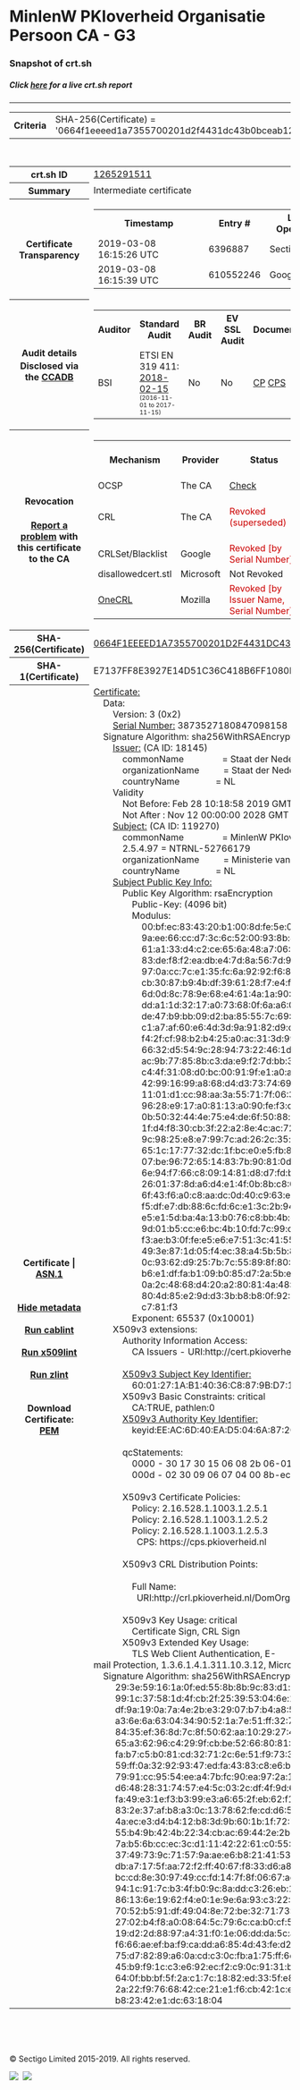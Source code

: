 # MinIenW PKIoverheid Organisatie Persoon CA - G3
### Snapshot of crt.sh
##### Click [here](https://crt.sh/?q=0664F1EEEED1A7355700201D2F4431DC43B0BCEAB129A8CABFD4ED87D04341EF) for a live crt.sh report

---
<!DOCTYPE HTML PUBLIC "-//W3C//DTD HTML 4.0 Transitional//EN">
<HTML>

<BODY>

<TABLE>
  <TR>
    <TH class="outer">Criteria</TH>
    <TD class="outer">SHA-256(Certificate) = '0664f1eeeed1a7355700201d2f4431dc43b0bceab129a8cabfd4ed87d04341ef'</TD>
  </TR>
</TABLE>
<BR>
<TABLE>
  <TR>
    <TH class="outer">crt.sh ID</TH>
    <TD class="outer"><A href="?id=1265291511">1265291511</A></TD>
  </TR>
  <TR>
    <TH class="outer">Summary</TH>
    <TD class="outer">Intermediate certificate</TD>
  </TR>
  <TR>
    <TH class="outer">Certificate<BR>Transparency</TH>
    <TD class="outer">
<TABLE class="options" style="margin-left:0px">
  <TR>
    <TH>Timestamp</TH>
    <TH>Entry #</TH>
    <TH>Log Operator</TH>
    <TH>Log URL</TH>
  </TR>
  <TR>
    <TD>2019-03-08&nbsp; <FONT class="small">16:15:26 UTC</FONT></TD>
    <TD>6396887</TD>
    <TD>Sectigo</TD>
    <TD>https://dodo.ct.comodo.com</TD>
  </TR>
  <TR>
    <TD>2019-03-08&nbsp; <FONT class="small">16:15:39 UTC</FONT></TD>
    <TD>610552246</TD>
    <TD>Google</TD>
    <TD>https://ct.googleapis.com/rocketeer</TD>
  </TR>
</TABLE>
    </TD>
  </TR>
  <TR>
    <TH class="outer">Audit details<BR>
      <DIV class="small" style="padding-top:3px">Disclosed via the
        <A href="//ccadb-public.secure.force.com/mozilla/PublicAllIntermediateCerts" target="_blank">CCADB</A></DIV>
    </TH>
    <TD class="outer">
<TABLE class="options" style="margin-left:0px">
  <TR>
    <TH>Auditor</TH>
    <TH>Standard Audit</TH>
    <TH>BR Audit</TH>
    <TH>EV SSL Audit</TH>
    <TH>Documents</TH>
    <TH>CCADB</TH>
    <TH>Root Owner / Certificate</TH>
  </TR>
  <TR>
    <TD style="vertical-align:middle">BSI</TD>
    <TD>ETSI EN 319 411:
      <A href="http://csp.minienm.nl/ETS034MinIenM.pdf" target="_blank">2018-02-15</A>
      <BR><FONT style="font-size:8pt">(2016-11-01 to 2017-11-15)</FONT></TD>
    <TD>No    <TD>No    <TD>
      <A href="https://www.logius.nl/languages/english/pkioverheid/" target="blank">CP</A>
      <A href="http://bct.csp.minienm.nl/minienm-bct-cps/minienm-bct-cps.pdf" target="blank">CPS</A>
    </TD>
    <TD><A href="//ccadb.force.com/0011J00001N1K1wQAF" target="_blank">0011J00001N1K1wQAF</A></TD>
    <TD><A href="/?id=8693290">Government of The Netherlands, PKIoverheid (Logius)</A></TD>
  </TR>
</TABLE>
    </TD>
  </TR>
  <TR>
    <TH class="outer">Revocation<BR><BR>
      <DIV class="small" style="padding-top:3px"><A href="?id=1265291511&opt=problemreporting">Report a problem</A> with<BR>this certificate to the CA</DIV></TH>
    <TD class="outer">
      <TABLE class="options" style="margin-left:0px">
        <TR>
          <TH>Mechanism</TH>
          <TH>Provider</TH>
          <TH>Status</TH>
          <TH>Revocation Date</TH>
          <TH>Last Observed in CRL</TH>
          <TH>Last Checked <SPAN style="color:#CC0000;vertical-align:middle;font-size:70%;font-weight:normal">(Error)</SPAN></TH>
        </TR>
        <TR>
          <TD>OCSP</TD>
          <TD>The CA</TD>
          <TD><A href="?id=1265291511&opt=ocsp">Check</A></TD>
          <TD><SPAN style="color:#888888">?</SPAN></TD>
          <TD><SPAN style="color:#888888">n/a</SPAN></TD>
          <TD><SPAN style="color:#888888">?</SPAN></TD>
        </TR>
        <TR>
          <TD>CRL</TD>
          <TD>The CA</TD>
          <TD><SPAN style="color:#CC0000">Revoked (superseded)</SPAN></TD><TD>2019-04-16&nbsp; <FONT class="small">11:44:01 UTC</FONT></TD><TD>2019-07-05&nbsp; <FONT class="small">14:19:02 UTC</FONT></TD><TD>2019-12-04&nbsp; <FONT class="small">16:44:22 UTC</FONT></TD>
        </TR>
        <TR>
          <TD>CRLSet/Blacklist</TD>
          <TD>Google</TD>
          <TD><SPAN style="color:#CC0000">Revoked [by Serial Number]</SPAN></TD>
          <TD><SPAN style="color:#888888">n/a</SPAN></TD>
          <TD><SPAN style="color:#888888">n/a</SPAN></TD>
          <TD><SPAN style="color:#888888">n/a</SPAN></TD>
        </TR>
        <TR>
          <TD>disallowedcert.stl</TD>
          <TD>Microsoft</TD>
          <TD>Not Revoked</TD>
          <TD><SPAN style="color:#888888">n/a</SPAN></TD>
          <TD><SPAN style="color:#888888">n/a</SPAN></TD>
          <TD><SPAN style="color:#888888">n/a</SPAN></TD>
        </TR>
        <TR>
          <TD><A href="/mozilla-onecrl" target="_blank">OneCRL</A></TD>
          <TD>Mozilla</TD>
          <TD><SPAN style="color:#CC0000">Revoked [by Issuer Name, Serial Number]</SPAN></TD><TD><SPAN style="color:#888888">Unknown</SPAN></TD>
          <TD><SPAN style="color:#888888">n/a</SPAN></TD>
          <TD><SPAN style="color:#888888">n/a</SPAN></TD>
        </TR>
      </TABLE>
    </TD>
  </TR>
  <TR>
    <TH class="outer">SHA-256(Certificate)</TH>
    <TD class="outer"><A href="//censys.io/certificates/0664f1eeeed1a7355700201d2f4431dc43b0bceab129a8cabfd4ed87d04341ef">0664F1EEEED1A7355700201D2F4431DC43B0BCEAB129A8CABFD4ED87D04341EF</A></TD>
  </TR>
  <TR>
    <TH class="outer">SHA-1(Certificate)</TH>
    <TD class="outer">E7137FF8E3927E14D51C36C418B6FF1080D56243</TD>
  </TR>
  <TR>
    <TH class="outer">Certificate | <A href="?asn1=1265291511">ASN.1</A>
      <SPAN class="small"><BR>
      <BR><BR><A href="?id=1265291511&opt=nometadata">Hide metadata</A>
      <BR><BR><A href="?id=1265291511&opt=cablint">Run cablint</A>
      <BR><BR><A href="?id=1265291511&opt=x509lint">Run x509lint</A>
      <BR><BR><A href="?id=1265291511&opt=zlint">Run zlint</A>
      <BR><BR><BR>Download Certificate: <A href="?d=1265291511">PEM</A>
      </SPAN>
    </TH>
    <TD class="text"><A href="?d=1265291511">Certificate:</A><BR>&nbsp;&nbsp;&nbsp;&nbsp;Data:<BR>&nbsp;&nbsp;&nbsp;&nbsp;&nbsp;&nbsp;&nbsp;&nbsp;Version:&nbsp;3&nbsp;(0x2)<BR>&nbsp;&nbsp;&nbsp;&nbsp;&nbsp;&nbsp;&nbsp;&nbsp;<A href="?serial=35c18872ba36292e">Serial&nbsp;Number:</A>&nbsp;3873527180847098158&nbsp;(0x35c18872ba36292e)<BR>&nbsp;&nbsp;&nbsp;&nbsp;Signature&nbsp;Algorithm:&nbsp;sha256WithRSAEncryption<BR>&nbsp;&nbsp;&nbsp;&nbsp;&nbsp;&nbsp;&nbsp;&nbsp;<A href="?caid=18145">Issuer:</A> <SPAN class="small">(CA ID: 18145)</SPAN><BR>&nbsp;&nbsp;&nbsp;&nbsp;&nbsp;&nbsp;&nbsp;&nbsp;&nbsp;&nbsp;&nbsp;&nbsp;commonName&nbsp;&nbsp;&nbsp;&nbsp;&nbsp;&nbsp;&nbsp;&nbsp;&nbsp;&nbsp;&nbsp;&nbsp;&nbsp;&nbsp;&nbsp;&nbsp;=&nbsp;Staat&nbsp;der&nbsp;Nederlanden&nbsp;Organisatie&nbsp;Persoon&nbsp;CA&nbsp;-&nbsp;G3<BR>&nbsp;&nbsp;&nbsp;&nbsp;&nbsp;&nbsp;&nbsp;&nbsp;&nbsp;&nbsp;&nbsp;&nbsp;organizationName&nbsp;&nbsp;&nbsp;&nbsp;&nbsp;&nbsp;&nbsp;&nbsp;&nbsp;&nbsp;=&nbsp;Staat&nbsp;der&nbsp;Nederlanden<BR>&nbsp;&nbsp;&nbsp;&nbsp;&nbsp;&nbsp;&nbsp;&nbsp;&nbsp;&nbsp;&nbsp;&nbsp;countryName&nbsp;&nbsp;&nbsp;&nbsp;&nbsp;&nbsp;&nbsp;&nbsp;&nbsp;&nbsp;&nbsp;&nbsp;&nbsp;&nbsp;&nbsp;=&nbsp;NL<BR>&nbsp;&nbsp;&nbsp;&nbsp;&nbsp;&nbsp;&nbsp;&nbsp;Validity<BR>&nbsp;&nbsp;&nbsp;&nbsp;&nbsp;&nbsp;&nbsp;&nbsp;&nbsp;&nbsp;&nbsp;&nbsp;Not&nbsp;Before:&nbsp;Feb&nbsp;28&nbsp;10:18:58&nbsp;2019&nbsp;GMT<BR>&nbsp;&nbsp;&nbsp;&nbsp;&nbsp;&nbsp;&nbsp;&nbsp;&nbsp;&nbsp;&nbsp;&nbsp;Not&nbsp;After&nbsp;:&nbsp;Nov&nbsp;12&nbsp;00:00:00&nbsp;2028&nbsp;GMT<BR>&nbsp;&nbsp;&nbsp;&nbsp;&nbsp;&nbsp;&nbsp;&nbsp;<A href="?caid=119270">Subject:</A> <SPAN class="small">(CA ID: 119270)</SPAN><BR>&nbsp;&nbsp;&nbsp;&nbsp;&nbsp;&nbsp;&nbsp;&nbsp;&nbsp;&nbsp;&nbsp;&nbsp;commonName&nbsp;&nbsp;&nbsp;&nbsp;&nbsp;&nbsp;&nbsp;&nbsp;&nbsp;&nbsp;&nbsp;&nbsp;&nbsp;&nbsp;&nbsp;&nbsp;=&nbsp;MinIenW&nbsp;PKIoverheid&nbsp;Organisatie&nbsp;Persoon&nbsp;CA&nbsp;-&nbsp;G3<BR>&nbsp;&nbsp;&nbsp;&nbsp;&nbsp;&nbsp;&nbsp;&nbsp;&nbsp;&nbsp;&nbsp;&nbsp;2.5.4.97&nbsp;=&nbsp;NTRNL-52766179<BR>&nbsp;&nbsp;&nbsp;&nbsp;&nbsp;&nbsp;&nbsp;&nbsp;&nbsp;&nbsp;&nbsp;&nbsp;organizationName&nbsp;&nbsp;&nbsp;&nbsp;&nbsp;&nbsp;&nbsp;&nbsp;&nbsp;&nbsp;=&nbsp;Ministerie&nbsp;van&nbsp;Infrastructuur&nbsp;en&nbsp;Waterstaat<BR>&nbsp;&nbsp;&nbsp;&nbsp;&nbsp;&nbsp;&nbsp;&nbsp;&nbsp;&nbsp;&nbsp;&nbsp;countryName&nbsp;&nbsp;&nbsp;&nbsp;&nbsp;&nbsp;&nbsp;&nbsp;&nbsp;&nbsp;&nbsp;&nbsp;&nbsp;&nbsp;&nbsp;=&nbsp;NL<BR>&nbsp;&nbsp;&nbsp;&nbsp;&nbsp;&nbsp;&nbsp;&nbsp;<A href="?spkisha256=80eaa9648a073be4cedbe8e2586397ff19c92a9fe2ba70359e3e759795d810a9">Subject&nbsp;Public&nbsp;Key&nbsp;Info:</A><BR>&nbsp;&nbsp;&nbsp;&nbsp;&nbsp;&nbsp;&nbsp;&nbsp;&nbsp;&nbsp;&nbsp;&nbsp;Public&nbsp;Key&nbsp;Algorithm:&nbsp;rsaEncryption<BR>&nbsp;&nbsp;&nbsp;&nbsp;&nbsp;&nbsp;&nbsp;&nbsp;&nbsp;&nbsp;&nbsp;&nbsp;&nbsp;&nbsp;&nbsp;&nbsp;Public-Key:&nbsp;(4096&nbsp;bit)<BR>&nbsp;&nbsp;&nbsp;&nbsp;&nbsp;&nbsp;&nbsp;&nbsp;&nbsp;&nbsp;&nbsp;&nbsp;&nbsp;&nbsp;&nbsp;&nbsp;Modulus:<BR>&nbsp;&nbsp;&nbsp;&nbsp;&nbsp;&nbsp;&nbsp;&nbsp;&nbsp;&nbsp;&nbsp;&nbsp;&nbsp;&nbsp;&nbsp;&nbsp;&nbsp;&nbsp;&nbsp;&nbsp;00:bf:ec:83:43:20:b1:00:8d:fe:5e:0c:86:59:2d:<BR>&nbsp;&nbsp;&nbsp;&nbsp;&nbsp;&nbsp;&nbsp;&nbsp;&nbsp;&nbsp;&nbsp;&nbsp;&nbsp;&nbsp;&nbsp;&nbsp;&nbsp;&nbsp;&nbsp;&nbsp;9a:ee:66:cc:d7:3c:6c:52:00:93:8b:49:eb:2d:e3:<BR>&nbsp;&nbsp;&nbsp;&nbsp;&nbsp;&nbsp;&nbsp;&nbsp;&nbsp;&nbsp;&nbsp;&nbsp;&nbsp;&nbsp;&nbsp;&nbsp;&nbsp;&nbsp;&nbsp;&nbsp;61:a1:33:d4:c2:ce:65:6a:48:a7:06:63:16:6b:7e:<BR>&nbsp;&nbsp;&nbsp;&nbsp;&nbsp;&nbsp;&nbsp;&nbsp;&nbsp;&nbsp;&nbsp;&nbsp;&nbsp;&nbsp;&nbsp;&nbsp;&nbsp;&nbsp;&nbsp;&nbsp;83:de:f8:f2:ea:db:e4:7d:8a:56:7d:92:24:d2:8f:<BR>&nbsp;&nbsp;&nbsp;&nbsp;&nbsp;&nbsp;&nbsp;&nbsp;&nbsp;&nbsp;&nbsp;&nbsp;&nbsp;&nbsp;&nbsp;&nbsp;&nbsp;&nbsp;&nbsp;&nbsp;97:0a:cc:7c:e1:35:fc:6a:92:92:f6:80:58:cf:55:<BR>&nbsp;&nbsp;&nbsp;&nbsp;&nbsp;&nbsp;&nbsp;&nbsp;&nbsp;&nbsp;&nbsp;&nbsp;&nbsp;&nbsp;&nbsp;&nbsp;&nbsp;&nbsp;&nbsp;&nbsp;cb:30:87:b9:4b:df:39:61:28:f7:e4:fa:d6:c5:68:<BR>&nbsp;&nbsp;&nbsp;&nbsp;&nbsp;&nbsp;&nbsp;&nbsp;&nbsp;&nbsp;&nbsp;&nbsp;&nbsp;&nbsp;&nbsp;&nbsp;&nbsp;&nbsp;&nbsp;&nbsp;6d:0d:8c:78:9e:68:e4:61:4a:1a:90:71:d9:8c:33:<BR>&nbsp;&nbsp;&nbsp;&nbsp;&nbsp;&nbsp;&nbsp;&nbsp;&nbsp;&nbsp;&nbsp;&nbsp;&nbsp;&nbsp;&nbsp;&nbsp;&nbsp;&nbsp;&nbsp;&nbsp;dd:a1:1d:32:17:a0:73:68:0f:6a:a6:0a:11:45:53:<BR>&nbsp;&nbsp;&nbsp;&nbsp;&nbsp;&nbsp;&nbsp;&nbsp;&nbsp;&nbsp;&nbsp;&nbsp;&nbsp;&nbsp;&nbsp;&nbsp;&nbsp;&nbsp;&nbsp;&nbsp;de:47:b9:bb:09:d2:ba:85:55:7c:69:3f:f5:8e:35:<BR>&nbsp;&nbsp;&nbsp;&nbsp;&nbsp;&nbsp;&nbsp;&nbsp;&nbsp;&nbsp;&nbsp;&nbsp;&nbsp;&nbsp;&nbsp;&nbsp;&nbsp;&nbsp;&nbsp;&nbsp;c1:a7:af:60:e6:4d:3d:9a:91:82:d9:d9:f0:3d:ff:<BR>&nbsp;&nbsp;&nbsp;&nbsp;&nbsp;&nbsp;&nbsp;&nbsp;&nbsp;&nbsp;&nbsp;&nbsp;&nbsp;&nbsp;&nbsp;&nbsp;&nbsp;&nbsp;&nbsp;&nbsp;f4:2f:cf:98:b2:b4:25:a0:ac:31:3d:99:e5:bc:eb:<BR>&nbsp;&nbsp;&nbsp;&nbsp;&nbsp;&nbsp;&nbsp;&nbsp;&nbsp;&nbsp;&nbsp;&nbsp;&nbsp;&nbsp;&nbsp;&nbsp;&nbsp;&nbsp;&nbsp;&nbsp;66:32:d5:54:9c:28:94:73:22:46:1d:df:4d:84:cd:<BR>&nbsp;&nbsp;&nbsp;&nbsp;&nbsp;&nbsp;&nbsp;&nbsp;&nbsp;&nbsp;&nbsp;&nbsp;&nbsp;&nbsp;&nbsp;&nbsp;&nbsp;&nbsp;&nbsp;&nbsp;ac:9b:77:85:8b:c3:da:e9:f2:7d:bb:39:a7:61:1a:<BR>&nbsp;&nbsp;&nbsp;&nbsp;&nbsp;&nbsp;&nbsp;&nbsp;&nbsp;&nbsp;&nbsp;&nbsp;&nbsp;&nbsp;&nbsp;&nbsp;&nbsp;&nbsp;&nbsp;&nbsp;c4:4f:31:08:d0:bc:00:91:9f:e1:a0:a1:1d:ee:ac:<BR>&nbsp;&nbsp;&nbsp;&nbsp;&nbsp;&nbsp;&nbsp;&nbsp;&nbsp;&nbsp;&nbsp;&nbsp;&nbsp;&nbsp;&nbsp;&nbsp;&nbsp;&nbsp;&nbsp;&nbsp;42:99:16:99:a8:68:d4:d3:73:74:69:2c:23:e6:2e:<BR>&nbsp;&nbsp;&nbsp;&nbsp;&nbsp;&nbsp;&nbsp;&nbsp;&nbsp;&nbsp;&nbsp;&nbsp;&nbsp;&nbsp;&nbsp;&nbsp;&nbsp;&nbsp;&nbsp;&nbsp;11:01:d1:cc:98:aa:3a:55:71:7f:06:38:f4:70:1b:<BR>&nbsp;&nbsp;&nbsp;&nbsp;&nbsp;&nbsp;&nbsp;&nbsp;&nbsp;&nbsp;&nbsp;&nbsp;&nbsp;&nbsp;&nbsp;&nbsp;&nbsp;&nbsp;&nbsp;&nbsp;96:28:e9:17:a0:81:13:a0:90:fe:f3:ce:fa:d7:50:<BR>&nbsp;&nbsp;&nbsp;&nbsp;&nbsp;&nbsp;&nbsp;&nbsp;&nbsp;&nbsp;&nbsp;&nbsp;&nbsp;&nbsp;&nbsp;&nbsp;&nbsp;&nbsp;&nbsp;&nbsp;0b:50:32:44:4e:75:e4:de:6f:50:88:bf:5b:d5:0c:<BR>&nbsp;&nbsp;&nbsp;&nbsp;&nbsp;&nbsp;&nbsp;&nbsp;&nbsp;&nbsp;&nbsp;&nbsp;&nbsp;&nbsp;&nbsp;&nbsp;&nbsp;&nbsp;&nbsp;&nbsp;1f:d4:f8:30:cb:3f:22:a2:8e:4c:ac:72:dd:eb:ee:<BR>&nbsp;&nbsp;&nbsp;&nbsp;&nbsp;&nbsp;&nbsp;&nbsp;&nbsp;&nbsp;&nbsp;&nbsp;&nbsp;&nbsp;&nbsp;&nbsp;&nbsp;&nbsp;&nbsp;&nbsp;9c:98:25:e8:e7:99:7c:ad:26:2c:35:ef:b7:89:6c:<BR>&nbsp;&nbsp;&nbsp;&nbsp;&nbsp;&nbsp;&nbsp;&nbsp;&nbsp;&nbsp;&nbsp;&nbsp;&nbsp;&nbsp;&nbsp;&nbsp;&nbsp;&nbsp;&nbsp;&nbsp;65:1c:17:77:32:dc:1f:bc:e0:e5:fb:86:c8:06:28:<BR>&nbsp;&nbsp;&nbsp;&nbsp;&nbsp;&nbsp;&nbsp;&nbsp;&nbsp;&nbsp;&nbsp;&nbsp;&nbsp;&nbsp;&nbsp;&nbsp;&nbsp;&nbsp;&nbsp;&nbsp;07:be:96:72:65:14:83:7b:90:81:0d:4f:92:1c:40:<BR>&nbsp;&nbsp;&nbsp;&nbsp;&nbsp;&nbsp;&nbsp;&nbsp;&nbsp;&nbsp;&nbsp;&nbsp;&nbsp;&nbsp;&nbsp;&nbsp;&nbsp;&nbsp;&nbsp;&nbsp;6e:94:f7:66:c8:09:14:81:d8:d7:fd:b0:bf:52:5d:<BR>&nbsp;&nbsp;&nbsp;&nbsp;&nbsp;&nbsp;&nbsp;&nbsp;&nbsp;&nbsp;&nbsp;&nbsp;&nbsp;&nbsp;&nbsp;&nbsp;&nbsp;&nbsp;&nbsp;&nbsp;26:01:37:8d:a6:d4:e1:4f:0b:8b:c8:07:f6:54:d7:<BR>&nbsp;&nbsp;&nbsp;&nbsp;&nbsp;&nbsp;&nbsp;&nbsp;&nbsp;&nbsp;&nbsp;&nbsp;&nbsp;&nbsp;&nbsp;&nbsp;&nbsp;&nbsp;&nbsp;&nbsp;6f:43:f6:a0:c8:aa:dc:0d:40:c9:63:ee:7a:a0:18:<BR>&nbsp;&nbsp;&nbsp;&nbsp;&nbsp;&nbsp;&nbsp;&nbsp;&nbsp;&nbsp;&nbsp;&nbsp;&nbsp;&nbsp;&nbsp;&nbsp;&nbsp;&nbsp;&nbsp;&nbsp;f5:df:e7:db:88:6c:fd:6c:e1:3c:2b:94:ed:97:50:<BR>&nbsp;&nbsp;&nbsp;&nbsp;&nbsp;&nbsp;&nbsp;&nbsp;&nbsp;&nbsp;&nbsp;&nbsp;&nbsp;&nbsp;&nbsp;&nbsp;&nbsp;&nbsp;&nbsp;&nbsp;e5:e1:5d:ba:4a:13:b0:76:c8:bb:4b:d9:70:96:43:<BR>&nbsp;&nbsp;&nbsp;&nbsp;&nbsp;&nbsp;&nbsp;&nbsp;&nbsp;&nbsp;&nbsp;&nbsp;&nbsp;&nbsp;&nbsp;&nbsp;&nbsp;&nbsp;&nbsp;&nbsp;9d:01:b5:cc:e6:bc:4b:10:fd:7c:99:c1:b2:d7:e9:<BR>&nbsp;&nbsp;&nbsp;&nbsp;&nbsp;&nbsp;&nbsp;&nbsp;&nbsp;&nbsp;&nbsp;&nbsp;&nbsp;&nbsp;&nbsp;&nbsp;&nbsp;&nbsp;&nbsp;&nbsp;f3:ae:b3:0f:fe:e5:e6:e7:51:3c:41:55:24:48:ec:<BR>&nbsp;&nbsp;&nbsp;&nbsp;&nbsp;&nbsp;&nbsp;&nbsp;&nbsp;&nbsp;&nbsp;&nbsp;&nbsp;&nbsp;&nbsp;&nbsp;&nbsp;&nbsp;&nbsp;&nbsp;49:3e:87:1d:05:f4:ec:38:a4:5b:5b:8b:2a:3d:99:<BR>&nbsp;&nbsp;&nbsp;&nbsp;&nbsp;&nbsp;&nbsp;&nbsp;&nbsp;&nbsp;&nbsp;&nbsp;&nbsp;&nbsp;&nbsp;&nbsp;&nbsp;&nbsp;&nbsp;&nbsp;0c:93:62:d9:25:7b:7c:55:89:8f:80:64:7d:1f:31:<BR>&nbsp;&nbsp;&nbsp;&nbsp;&nbsp;&nbsp;&nbsp;&nbsp;&nbsp;&nbsp;&nbsp;&nbsp;&nbsp;&nbsp;&nbsp;&nbsp;&nbsp;&nbsp;&nbsp;&nbsp;b6:e1:df:fa:b1:09:b0:85:d7:2a:5b:ed:c9:c5:55:<BR>&nbsp;&nbsp;&nbsp;&nbsp;&nbsp;&nbsp;&nbsp;&nbsp;&nbsp;&nbsp;&nbsp;&nbsp;&nbsp;&nbsp;&nbsp;&nbsp;&nbsp;&nbsp;&nbsp;&nbsp;0a:2c:48:68:d4:20:a2:80:81:4a:48:22:61:ec:b9:<BR>&nbsp;&nbsp;&nbsp;&nbsp;&nbsp;&nbsp;&nbsp;&nbsp;&nbsp;&nbsp;&nbsp;&nbsp;&nbsp;&nbsp;&nbsp;&nbsp;&nbsp;&nbsp;&nbsp;&nbsp;80:4d:85:e2:9d:d3:3b:b8:b8:0f:92:80:24:67:8f:<BR>&nbsp;&nbsp;&nbsp;&nbsp;&nbsp;&nbsp;&nbsp;&nbsp;&nbsp;&nbsp;&nbsp;&nbsp;&nbsp;&nbsp;&nbsp;&nbsp;&nbsp;&nbsp;&nbsp;&nbsp;c7:81:f3<BR>&nbsp;&nbsp;&nbsp;&nbsp;&nbsp;&nbsp;&nbsp;&nbsp;&nbsp;&nbsp;&nbsp;&nbsp;&nbsp;&nbsp;&nbsp;&nbsp;Exponent:&nbsp;65537&nbsp;(0x10001)<BR>&nbsp;&nbsp;&nbsp;&nbsp;&nbsp;&nbsp;&nbsp;&nbsp;X509v3&nbsp;extensions:<BR>&nbsp;&nbsp;&nbsp;&nbsp;&nbsp;&nbsp;&nbsp;&nbsp;&nbsp;&nbsp;&nbsp;&nbsp;Authority&nbsp;Information&nbsp;Access:&nbsp;<BR>&nbsp;&nbsp;&nbsp;&nbsp;&nbsp;&nbsp;&nbsp;&nbsp;&nbsp;&nbsp;&nbsp;&nbsp;&nbsp;&nbsp;&nbsp;&nbsp;CA&nbsp;Issuers&nbsp;-&nbsp;URI:http://cert.pkioverheid.nl/DomOrganisatiePersoonCA-G3.cer<BR><BR>&nbsp;&nbsp;&nbsp;&nbsp;&nbsp;&nbsp;&nbsp;&nbsp;&nbsp;&nbsp;&nbsp;&nbsp;<A href="?ski=6001271ab14036c8879bd71ca6b7bcbbd3d7832f">X509v3&nbsp;Subject&nbsp;Key&nbsp;Identifier:</A><BR>&nbsp;&nbsp;&nbsp;&nbsp;&nbsp;&nbsp;&nbsp;&nbsp;&nbsp;&nbsp;&nbsp;&nbsp;&nbsp;&nbsp;&nbsp;&nbsp;60:01:27:1A:B1:40:36:C8:87:9B:D7:1C:A6:B7:BC:BB:D3:D7:83:2F<BR>&nbsp;&nbsp;&nbsp;&nbsp;&nbsp;&nbsp;&nbsp;&nbsp;&nbsp;&nbsp;&nbsp;&nbsp;X509v3&nbsp;Basic&nbsp;Constraints:&nbsp;critical<BR>&nbsp;&nbsp;&nbsp;&nbsp;&nbsp;&nbsp;&nbsp;&nbsp;&nbsp;&nbsp;&nbsp;&nbsp;&nbsp;&nbsp;&nbsp;&nbsp;CA:TRUE,&nbsp;pathlen:0<BR>&nbsp;&nbsp;&nbsp;&nbsp;&nbsp;&nbsp;&nbsp;&nbsp;&nbsp;&nbsp;&nbsp;&nbsp;<A href="?ski=eeac6d40ead5046a872c557bf53f2ddaeedbace2">X509v3&nbsp;Authority&nbsp;Key&nbsp;Identifier:</A><BR>&nbsp;&nbsp;&nbsp;&nbsp;&nbsp;&nbsp;&nbsp;&nbsp;&nbsp;&nbsp;&nbsp;&nbsp;&nbsp;&nbsp;&nbsp;&nbsp;keyid:EE:AC:6D:40:EA:D5:04:6A:87:2C:55:7B:F5:3F:2D:DA:EE:DB:AC:E2<BR><BR>&nbsp;&nbsp;&nbsp;&nbsp;&nbsp;&nbsp;&nbsp;&nbsp;&nbsp;&nbsp;&nbsp;&nbsp;qcStatements:&nbsp;<BR>&nbsp;&nbsp;&nbsp;&nbsp;&nbsp;&nbsp;&nbsp;&nbsp;&nbsp;&nbsp;&nbsp;&nbsp;&nbsp;&nbsp;&nbsp;&nbsp;0000&nbsp;-&nbsp;30&nbsp;17&nbsp;30&nbsp;15&nbsp;06&nbsp;08&nbsp;2b&nbsp;06-01&nbsp;05&nbsp;05&nbsp;07&nbsp;0b&nbsp;&nbsp;&nbsp;0.0...+......<BR>&nbsp;&nbsp;&nbsp;&nbsp;&nbsp;&nbsp;&nbsp;&nbsp;&nbsp;&nbsp;&nbsp;&nbsp;&nbsp;&nbsp;&nbsp;&nbsp;000d&nbsp;-&nbsp;02&nbsp;30&nbsp;09&nbsp;06&nbsp;07&nbsp;04&nbsp;00&nbsp;8b-ec&nbsp;49&nbsp;01&nbsp;02&nbsp;&nbsp;&nbsp;&nbsp;&nbsp;&nbsp;.0.......I..<BR><BR>&nbsp;&nbsp;&nbsp;&nbsp;&nbsp;&nbsp;&nbsp;&nbsp;&nbsp;&nbsp;&nbsp;&nbsp;X509v3&nbsp;Certificate&nbsp;Policies:&nbsp;<BR>&nbsp;&nbsp;&nbsp;&nbsp;&nbsp;&nbsp;&nbsp;&nbsp;&nbsp;&nbsp;&nbsp;&nbsp;&nbsp;&nbsp;&nbsp;&nbsp;Policy:&nbsp;2.16.528.1.1003.1.2.5.1<BR>&nbsp;&nbsp;&nbsp;&nbsp;&nbsp;&nbsp;&nbsp;&nbsp;&nbsp;&nbsp;&nbsp;&nbsp;&nbsp;&nbsp;&nbsp;&nbsp;Policy:&nbsp;2.16.528.1.1003.1.2.5.2<BR>&nbsp;&nbsp;&nbsp;&nbsp;&nbsp;&nbsp;&nbsp;&nbsp;&nbsp;&nbsp;&nbsp;&nbsp;&nbsp;&nbsp;&nbsp;&nbsp;Policy:&nbsp;2.16.528.1.1003.1.2.5.3<BR>&nbsp;&nbsp;&nbsp;&nbsp;&nbsp;&nbsp;&nbsp;&nbsp;&nbsp;&nbsp;&nbsp;&nbsp;&nbsp;&nbsp;&nbsp;&nbsp;&nbsp;&nbsp;CPS:&nbsp;https://cps.pkioverheid.nl<BR><BR>&nbsp;&nbsp;&nbsp;&nbsp;&nbsp;&nbsp;&nbsp;&nbsp;&nbsp;&nbsp;&nbsp;&nbsp;X509v3&nbsp;CRL&nbsp;Distribution&nbsp;Points:&nbsp;<BR><BR>&nbsp;&nbsp;&nbsp;&nbsp;&nbsp;&nbsp;&nbsp;&nbsp;&nbsp;&nbsp;&nbsp;&nbsp;&nbsp;&nbsp;&nbsp;&nbsp;Full&nbsp;Name:<BR>&nbsp;&nbsp;&nbsp;&nbsp;&nbsp;&nbsp;&nbsp;&nbsp;&nbsp;&nbsp;&nbsp;&nbsp;&nbsp;&nbsp;&nbsp;&nbsp;&nbsp;&nbsp;URI:http://crl.pkioverheid.nl/DomOrganisatiePersoonLatestCRL-G3.crl<BR><BR>&nbsp;&nbsp;&nbsp;&nbsp;&nbsp;&nbsp;&nbsp;&nbsp;&nbsp;&nbsp;&nbsp;&nbsp;X509v3&nbsp;Key&nbsp;Usage:&nbsp;critical<BR>&nbsp;&nbsp;&nbsp;&nbsp;&nbsp;&nbsp;&nbsp;&nbsp;&nbsp;&nbsp;&nbsp;&nbsp;&nbsp;&nbsp;&nbsp;&nbsp;Certificate&nbsp;Sign,&nbsp;CRL&nbsp;Sign<BR>&nbsp;&nbsp;&nbsp;&nbsp;&nbsp;&nbsp;&nbsp;&nbsp;&nbsp;&nbsp;&nbsp;&nbsp;X509v3&nbsp;Extended&nbsp;Key&nbsp;Usage:&nbsp;<BR>&nbsp;&nbsp;&nbsp;&nbsp;&nbsp;&nbsp;&nbsp;&nbsp;&nbsp;&nbsp;&nbsp;&nbsp;&nbsp;&nbsp;&nbsp;&nbsp;TLS&nbsp;Web&nbsp;Client&nbsp;Authentication,&nbsp;E-mail&nbsp;Protection,&nbsp;1.3.6.1.4.1.311.10.3.12,&nbsp;Microsoft&nbsp;Encrypted&nbsp;File&nbsp;System,&nbsp;OCSP&nbsp;Signing<BR>&nbsp;&nbsp;&nbsp;&nbsp;Signature&nbsp;Algorithm:&nbsp;sha256WithRSAEncryption<BR>&nbsp;&nbsp;&nbsp;&nbsp;&nbsp;&nbsp;&nbsp;&nbsp;&nbsp;29:3e:59:16:1a:0f:ed:55:8b:8b:9c:83:d1:dc:48:10:02:5c:<BR>&nbsp;&nbsp;&nbsp;&nbsp;&nbsp;&nbsp;&nbsp;&nbsp;&nbsp;99:1c:37:58:1d:4f:cb:2f:25:39:53:04:6e:18:4b:bf:ec:50:<BR>&nbsp;&nbsp;&nbsp;&nbsp;&nbsp;&nbsp;&nbsp;&nbsp;&nbsp;df:9a:19:0a:7a:4e:2b:e3:29:07:b7:b4:a8:57:bd:2e:51:7e:<BR>&nbsp;&nbsp;&nbsp;&nbsp;&nbsp;&nbsp;&nbsp;&nbsp;&nbsp;a3:6e:6a:63:04:34:90:52:1a:7e:51:ff:32:75:78:ec:a3:60:<BR>&nbsp;&nbsp;&nbsp;&nbsp;&nbsp;&nbsp;&nbsp;&nbsp;&nbsp;84:35:ef:36:8d:7c:8f:50:62:aa:10:29:27:40:68:a7:83:63:<BR>&nbsp;&nbsp;&nbsp;&nbsp;&nbsp;&nbsp;&nbsp;&nbsp;&nbsp;65:a3:62:96:c4:29:9f:cb:be:52:66:80:81:3c:58:d3:c6:21:<BR>&nbsp;&nbsp;&nbsp;&nbsp;&nbsp;&nbsp;&nbsp;&nbsp;&nbsp;fa:b7:c5:b0:81:cd:32:71:2c:6e:51:f9:73:3e:b3:f6:7b:03:<BR>&nbsp;&nbsp;&nbsp;&nbsp;&nbsp;&nbsp;&nbsp;&nbsp;&nbsp;59:ff:0a:32:92:93:47:ed:fa:43:83:c8:e6:b6:b1:ac:22:03:<BR>&nbsp;&nbsp;&nbsp;&nbsp;&nbsp;&nbsp;&nbsp;&nbsp;&nbsp;79:91:cc:95:54:ee:a4:7b:fc:90:ea:97:2a:10:4e:fe:f7:a8:<BR>&nbsp;&nbsp;&nbsp;&nbsp;&nbsp;&nbsp;&nbsp;&nbsp;&nbsp;d6:48:28:31:74:57:e4:5c:03:2c:df:4f:9d:62:a5:4c:d0:80:<BR>&nbsp;&nbsp;&nbsp;&nbsp;&nbsp;&nbsp;&nbsp;&nbsp;&nbsp;fa:49:e3:1e:f3:b3:99:e3:a6:65:2f:eb:62:f1:c0:79:34:a1:<BR>&nbsp;&nbsp;&nbsp;&nbsp;&nbsp;&nbsp;&nbsp;&nbsp;&nbsp;83:2e:37:af:b8:a3:0c:13:78:62:fe:cd:d6:58:2c:88:d8:e9:<BR>&nbsp;&nbsp;&nbsp;&nbsp;&nbsp;&nbsp;&nbsp;&nbsp;&nbsp;4a:ec:e3:d4:b4:12:b8:3d:9b:60:1b:1f:72:70:ca:fc:b8:6b:<BR>&nbsp;&nbsp;&nbsp;&nbsp;&nbsp;&nbsp;&nbsp;&nbsp;&nbsp;55:b4:9b:42:4b:22:34:cb:ac:69:44:2e:2b:41:c3:fa:a8:ff:<BR>&nbsp;&nbsp;&nbsp;&nbsp;&nbsp;&nbsp;&nbsp;&nbsp;&nbsp;7a:b5:6b:cc:ec:3c:d1:11:42:22:61:c0:55:3a:85:b3:4f:94:<BR>&nbsp;&nbsp;&nbsp;&nbsp;&nbsp;&nbsp;&nbsp;&nbsp;&nbsp;37:49:73:9c:71:57:9a:ae:e6:b8:21:41:53:d2:f5:15:fd:ba:<BR>&nbsp;&nbsp;&nbsp;&nbsp;&nbsp;&nbsp;&nbsp;&nbsp;&nbsp;db:a7:17:5f:aa:72:f2:ff:40:67:f8:33:d6:a8:d3:d3:ce:a2:<BR>&nbsp;&nbsp;&nbsp;&nbsp;&nbsp;&nbsp;&nbsp;&nbsp;&nbsp;bc:cd:8e:30:97:49:cc:fd:14:7f:8f:06:67:ad:09:23:df:04:<BR>&nbsp;&nbsp;&nbsp;&nbsp;&nbsp;&nbsp;&nbsp;&nbsp;&nbsp;94:1c:91:7c:b3:4f:b0:9c:8a:dd:c3:26:eb:11:9d:e1:25:5a:<BR>&nbsp;&nbsp;&nbsp;&nbsp;&nbsp;&nbsp;&nbsp;&nbsp;&nbsp;86:13:6e:19:62:f4:e0:1e:9e:6a:93:c3:22:99:42:87:ea:c9:<BR>&nbsp;&nbsp;&nbsp;&nbsp;&nbsp;&nbsp;&nbsp;&nbsp;&nbsp;70:52:b5:91:df:49:04:8e:72:be:32:71:73:80:aa:c5:2e:49:<BR>&nbsp;&nbsp;&nbsp;&nbsp;&nbsp;&nbsp;&nbsp;&nbsp;&nbsp;27:02:b4:f8:a0:08:64:5c:79:6c:ca:b0:cf:59:72:1b:9f:5c:<BR>&nbsp;&nbsp;&nbsp;&nbsp;&nbsp;&nbsp;&nbsp;&nbsp;&nbsp;19:d2:2d:88:97:a4:31:f0:1e:06:dd:da:5c:a2:9f:a5:93:26:<BR>&nbsp;&nbsp;&nbsp;&nbsp;&nbsp;&nbsp;&nbsp;&nbsp;&nbsp;f6:66:ae:ef:ba:f9:ca:dd:a6:85:4d:43:fe:d2:48:db:09:c9:<BR>&nbsp;&nbsp;&nbsp;&nbsp;&nbsp;&nbsp;&nbsp;&nbsp;&nbsp;75:d7:82:89:a6:0a:cd:c3:0c:fb:a1:75:ff:6c:76:8c:77:91:<BR>&nbsp;&nbsp;&nbsp;&nbsp;&nbsp;&nbsp;&nbsp;&nbsp;&nbsp;45:b9:f9:1c:c3:e6:92:ec:f2:c9:0c:91:31:b0:4d:7f:59:05:<BR>&nbsp;&nbsp;&nbsp;&nbsp;&nbsp;&nbsp;&nbsp;&nbsp;&nbsp;64:0f:bb:bf:5f:2a:c1:7c:18:82:ed:33:5f:e8:3c:12:0f:af:<BR>&nbsp;&nbsp;&nbsp;&nbsp;&nbsp;&nbsp;&nbsp;&nbsp;&nbsp;2a:22:f9:76:68:42:ce:21:e1:f6:cb:42:1c:ec:c7:a0:86:84:<BR>&nbsp;&nbsp;&nbsp;&nbsp;&nbsp;&nbsp;&nbsp;&nbsp;&nbsp;b8:23:42:e1:dc:63:18:04<BR>    </TD>
  </TR>
</TABLE>

  <BR><BR><BR>

  <P class="copyright">&copy; Sectigo Limited 2015-2019. All rights reserved.</P>
  <DIV>
    <A href="https://sectigo.com/"><IMG src="/sectigo_s.png"></A>
    &nbsp;<A href="https://github.com/crtsh"><IMG src="/GitHub-Mark-32px.png"></A>
  </DIV>
</BODY>
</HTML>
